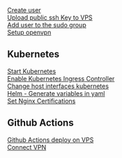[Create user](https://www.cyberciti.biz/faq/create-a-user-account-on-ubuntu-linux/)\
[Upload public ssh Key to VPS](https://linuxhandbook.com/add-ssh-public-key-to-server/)\
[Add user to the sudo group](https://phoenixnap.com/kb/how-to-create-sudo-user-on-ubuntu)\
[Setup openvpn](https://www.cyberciti.biz/faq/howto-setup-openvpn-server-on-ubuntu-linux-14-04-or-16-04-lts/)

## Kubernetes
[Start Kubernetes](https://kubernetes.io/docs/concepts/overview/working-with-objects/)\
[Enable Kubernetes Ingress Controller](https://kubernetes.io/docs/tasks/access-application-cluster/ingress-minikube/)\
[Change host interfaces kubernetes](https://microk8s.io/docs/configure-host-interfaces)\
[Helm - Generate variables in yaml](https://helm.sh/docs/intro/using_helm/)\
[Set Nginx Certifications](https://blog.antosubash.com/posts/setup-nginx-and-cert-manager-in-micro-k8s)

## Github Actions
[Github Actions deploy on VPS](https://gist.github.com/danielwetan/4f4db933531db5dd1af2e69ec8d54d8a)\
[Connect VPN](https://github.com/marketplace/actions/connect-vpn-action)